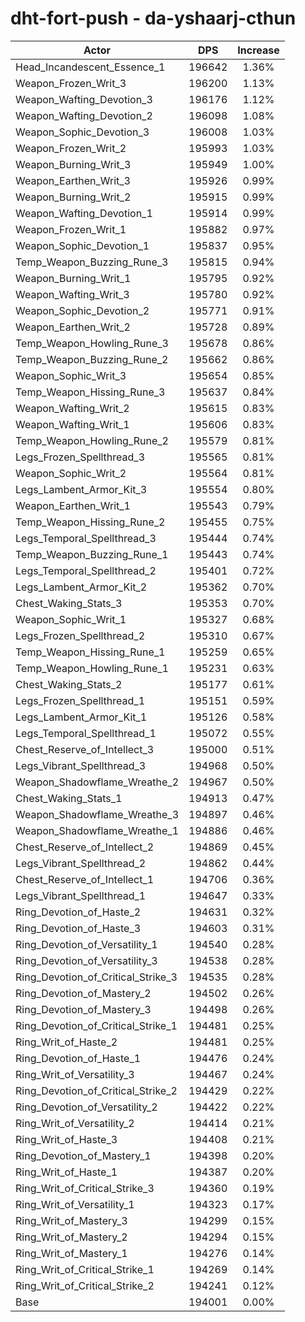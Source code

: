 # dht-fort-push - da-yshaarj-cthun
| Actor | DPS | Increase |
|---|:---:|:---:|
|Head_Incandescent_Essence_1|196642|1.36%|
|Weapon_Frozen_Writ_3|196200|1.13%|
|Weapon_Wafting_Devotion_3|196176|1.12%|
|Weapon_Wafting_Devotion_2|196098|1.08%|
|Weapon_Sophic_Devotion_3|196008|1.03%|
|Weapon_Frozen_Writ_2|195993|1.03%|
|Weapon_Burning_Writ_3|195949|1.00%|
|Weapon_Earthen_Writ_3|195926|0.99%|
|Weapon_Burning_Writ_2|195915|0.99%|
|Weapon_Wafting_Devotion_1|195914|0.99%|
|Weapon_Frozen_Writ_1|195882|0.97%|
|Weapon_Sophic_Devotion_1|195837|0.95%|
|Temp_Weapon_Buzzing_Rune_3|195815|0.94%|
|Weapon_Burning_Writ_1|195795|0.92%|
|Weapon_Wafting_Writ_3|195780|0.92%|
|Weapon_Sophic_Devotion_2|195771|0.91%|
|Weapon_Earthen_Writ_2|195728|0.89%|
|Temp_Weapon_Howling_Rune_3|195678|0.86%|
|Temp_Weapon_Buzzing_Rune_2|195662|0.86%|
|Weapon_Sophic_Writ_3|195654|0.85%|
|Temp_Weapon_Hissing_Rune_3|195637|0.84%|
|Weapon_Wafting_Writ_2|195615|0.83%|
|Weapon_Wafting_Writ_1|195606|0.83%|
|Temp_Weapon_Howling_Rune_2|195579|0.81%|
|Legs_Frozen_Spellthread_3|195565|0.81%|
|Weapon_Sophic_Writ_2|195564|0.81%|
|Legs_Lambent_Armor_Kit_3|195554|0.80%|
|Weapon_Earthen_Writ_1|195543|0.79%|
|Temp_Weapon_Hissing_Rune_2|195455|0.75%|
|Legs_Temporal_Spellthread_3|195444|0.74%|
|Temp_Weapon_Buzzing_Rune_1|195443|0.74%|
|Legs_Temporal_Spellthread_2|195401|0.72%|
|Legs_Lambent_Armor_Kit_2|195362|0.70%|
|Chest_Waking_Stats_3|195353|0.70%|
|Weapon_Sophic_Writ_1|195327|0.68%|
|Legs_Frozen_Spellthread_2|195310|0.67%|
|Temp_Weapon_Hissing_Rune_1|195259|0.65%|
|Temp_Weapon_Howling_Rune_1|195231|0.63%|
|Chest_Waking_Stats_2|195177|0.61%|
|Legs_Frozen_Spellthread_1|195151|0.59%|
|Legs_Lambent_Armor_Kit_1|195126|0.58%|
|Legs_Temporal_Spellthread_1|195072|0.55%|
|Chest_Reserve_of_Intellect_3|195000|0.51%|
|Legs_Vibrant_Spellthread_3|194968|0.50%|
|Weapon_Shadowflame_Wreathe_2|194967|0.50%|
|Chest_Waking_Stats_1|194913|0.47%|
|Weapon_Shadowflame_Wreathe_3|194897|0.46%|
|Weapon_Shadowflame_Wreathe_1|194886|0.46%|
|Chest_Reserve_of_Intellect_2|194869|0.45%|
|Legs_Vibrant_Spellthread_2|194862|0.44%|
|Chest_Reserve_of_Intellect_1|194706|0.36%|
|Legs_Vibrant_Spellthread_1|194647|0.33%|
|Ring_Devotion_of_Haste_2|194631|0.32%|
|Ring_Devotion_of_Haste_3|194603|0.31%|
|Ring_Devotion_of_Versatility_1|194540|0.28%|
|Ring_Devotion_of_Versatility_3|194538|0.28%|
|Ring_Devotion_of_Critical_Strike_3|194535|0.28%|
|Ring_Devotion_of_Mastery_2|194502|0.26%|
|Ring_Devotion_of_Mastery_3|194498|0.26%|
|Ring_Devotion_of_Critical_Strike_1|194481|0.25%|
|Ring_Writ_of_Haste_2|194481|0.25%|
|Ring_Devotion_of_Haste_1|194476|0.24%|
|Ring_Writ_of_Versatility_3|194467|0.24%|
|Ring_Devotion_of_Critical_Strike_2|194429|0.22%|
|Ring_Devotion_of_Versatility_2|194422|0.22%|
|Ring_Writ_of_Versatility_2|194414|0.21%|
|Ring_Writ_of_Haste_3|194408|0.21%|
|Ring_Devotion_of_Mastery_1|194398|0.20%|
|Ring_Writ_of_Haste_1|194387|0.20%|
|Ring_Writ_of_Critical_Strike_3|194360|0.19%|
|Ring_Writ_of_Versatility_1|194323|0.17%|
|Ring_Writ_of_Mastery_3|194299|0.15%|
|Ring_Writ_of_Mastery_2|194294|0.15%|
|Ring_Writ_of_Mastery_1|194276|0.14%|
|Ring_Writ_of_Critical_Strike_1|194269|0.14%|
|Ring_Writ_of_Critical_Strike_2|194241|0.12%|
|Base|194001|0.00%|
